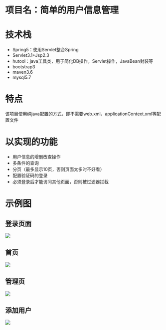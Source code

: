# 项目名：简单的用户信息管理
# 技术栈
- Spring5：使用Servlet整合Spring
- Servlet3.1+Jsp2.3
- hutool：java工具类，用于简化DB操作，Servlet操作，JavaBean封装等
- bootstrap3
- maven3.6
- mysql5.7
# 特点
该项目使用纯java配置的方式，即不需要web.xml，applicationContext.xml等配置文件
# 以实现的功能
- 用户信息的增删改查操作
- 多条件的查询
- 分页（最多显示10页，否则页面太多时不好看）
- 配置验证码的登录
- 必须登录后才能访问其他页面，否则被过滤器拦截

# 示例图
## 登录页面
![](https://pic.downk.cc/item/5ef55e8d14195aa59486a75d.jpg)
## 首页
![](https://pic.downk.cc/item/5ef55ed614195aa59486ba1e.jpg)
## 管理页
![](https://pic.downk.cc/item/5ef55f0a14195aa59486cb64.jpg)
## 添加用户
![](https://pic.downk.cc/item/5ef560a014195aa594873baf.jpg)
